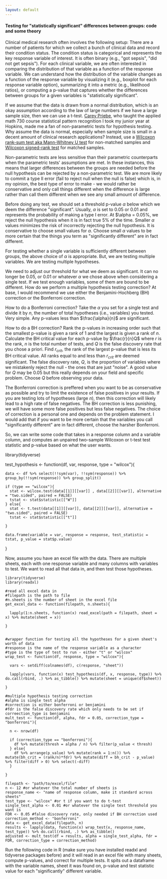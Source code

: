 ```yaml
---
layout: default
---
```


#### Testing for "statistically significant" differences between groups: code and some theory

Clinical medical research often involves the following setup: There are a number of patients for which we collect a bunch of clinical data and record their condition status. The condition status is categorical and represents the key response variable of interest. It is often binary (e.g., "got sepsis", "did not get sepsis"). For each clinical variable, we are often interested in comparing the distribution of that variable as a function of the response variable. We can understand how the distribution of the variable changes as a function of the response variable by visualizing it (e.g., boxplot for each response variable option), summarizing it into a metric (e.g., likelihood ratios), or computing a p-value that captures whether the differences between groups for a given variables is "statistically significant".

If we assume that the data is drawn from a normal distribution, which is an okay assumption according to the law of large numbers if we have a large sample size, then we can use a t-test. [Carey Priebe](https://engineering.jhu.edu/faculty/carey-priebe/), who taught the applied math 730 course statistical pattern recognition I took my junior year at Hopkins, made me a fan of non-parametric tests for hypothesis testing. Why assume the data is normal, especially when sample size is small in a decent amount of clinical research applications? Instead, use a [Wilcoxon rank-sum test aka Mann-Whitney U test](https://en.wikipedia.org/wiki/Mann%E2%80%93Whitney_U_test) for non-matched samples and [Wilcoxon signed-rank test](https://en.wikipedia.org/wiki/Wilcoxon_signed-rank_test) for matched samples.

Non-parametric tests are less sensitive than their parametric counterparts when the parametric tests' assumptions are met. In these instances, this means that larger differences between the groups are needed before the null hypothesis can be rejected by a non-parametric test. We are more likely to commit a type II error (fail to reject null when the null is false) which is, in my opinion, the best type of error to make - we would rather be conservative and only call things different when the difference is large rather than call them different when we see any small amount of difference.

Before doing any test, we should set a threshold p-value $\alpha$ below which we deem the difference "significant". Usually, $\alpha$ is set to 0.05 or 0.01 and represents the probability of making a type I error. At $\alpha = 0.05%, we reject the null hypothesis when it is in fact true 5% of the time. Smaller $\alpha$ values minimizes the risk of incorrectly rejecting the null hypothesis. It is conservative to choose small values for $\alpha$. Choose small $\alpha$ values to be more certain that the things you term as "significantly different" are in fact different.  

For testing whether a single variable is sufficiently different between groups, the above choice of $\alpha$ is appropriate. But, we are testing multiple variables. We are testing multiple hypotheses.

We need to adjust our threshold for what we deem as significant. It can no longer be 0.05, or 0.01 or whatever $\alpha$ we chose above when considering a single test. If we test enough variables, some of them are bound to be different. How do we perform a multiple hypothesis testing correction? At base, I would recommend we use either the Benjamini-Hochberg (BH) correction or the Bonferroni correction.

How to do a Bonferroni correction? Take the $\alpha$ you set for a single test and divide it by $n$, the number of total hypotheses (i.e., variables) you tested. Very simple. Any p-values less than $\frac{\alpha}{n}$ are significant.

How to do a BH correction? Rank the p-values in increasing order such that the smallest p-value is given a rank of 1 and the largest is given a rank of $n$. Calculate the BH critical value for each p-value by $\frac{r}{n}Q$ where $r$ is the rank, $n$ is the total number of tests, and $Q$ is the false discovery rate that you chose a priori. Find $r_{crit}$, the rank of the largest p-value that is less its BH critical value. All ranks equal to and less than $r_{crit}$ are deemed significant. The false discovery rate, $Q$, is the proportion of variables where we mistakenly reject the null - the ones that are just "noise". A good value for $Q$ may be 0.05 but this really depends on your field and specific problem. Choose $Q$ before observing your data.

The Bonferroni correction is preffered when you want to be as conservative as possible and try to limit the existence of false positives in your results. If you are testing lots of hypotheses (large $n$), then this correction will likely lead to a high rate of false negatives. The BH correction is less punishing, we will have some more false positives but less false negatives. The choice of correction is a personal one and depends on the problem statement. I would add that if you want to be more certain that the variables you call "significantly different" are in fact different, choose the harsher Bonferroni.

So, we can write some code that takes in a response column and a variable column, and computes an unpaired two-sample Wilcoxon or t-test test statistic and p-value based on what the user wants.

  library(tidyverse)

  test_hypothesis <- function(df, var, response, type = "wilcox"){

    data <- df %>% select(!!sym(var), !!sym(response)) %>% group_by(!!sym(response)) %>% group_split()

    if (type == "wilcox"){
      stat <- wilcox.test(data[[1]][[var]] , data[[2]][[var]], alternative = "two.sided", paired = FALSE)
      tstat <- stat$statistic[["W"]]
    } else{
      stat <- t.test(data[[1]][[var]], data[[2]][[var]], alternative = "two.sided", paired = FALSE)
      tstat <- stat$statistic[["t"]]

    }

    data.frame(variable = var, response = response, test_statistic = tstat, p_value = stat$p.value)


  }


Now, assume you have an excel file with the data. There are multiple sheets, each with one response variable and many columns with variables to test. We want to read all that data in, and then test those hypotheses.


    library(tidyverse)
    library(readxl)

    #read all excel data in
    #filepath is the path to file
    #n.sheets is the number of sheet in the excel file
    get_excel_data <- function(filepath, n.sheets){

      lapply(1:n.sheets, function(x) read_excel(path = filepath, sheet = x) %>% mutate(sheet = x))

    }


    #wrapper function for testing all the hypotheses for a given sheet's worth of data
    #response is the name of the response variable as a character
    #type is the type of test to run - either "t" or "wilcox"
    wrap_test <- function(df, response, type = "wilcox"){

      vars <- setdiff(colnames(df), c(response, "sheet"))

      lapply(vars, function(x) test_hypothesis(df, x, response, type)) %>% do.call(rbind, .) %>% as_tibble() %>% mutate(sheet = unique(df$sheet))

    }

    #multiple hypothesis testing correction
    #alpha is single test alpha
    #correction is either bonferroni or benjamini
    #fdr is the false discovery rate which only needs to be set if correection_type is benjamini
    mult_test <- function(df, alpha, fdr = 0.05, correction_type = "bonferroni"){

      n <- nrow(df)

      if (correction_type == "bonferroni"){
        df %>% mutate(thresh = alpha / n) %>% filter(p_value < thresh)
      } else{
        df %>% arrange(p_value) %>% mutate(rank = 1:n()) %>% mutate(bh_crit = (rank/n)*fdr) %>% mutate(diff = bh_crit - p_value) %>% filter(diff > 0) %>% select(-diff)
      }

    }

    filepath <- "path/to/excel/file"
    n <- 12 #or whatever the total number of sheets is
    response_name <- "name of response column, make it standard across sheets"
    test_type <- "wilcox" #or t if you want to do t-test
    single_test_alpha <- 0.01 #or whatever the single test threshold you want is
    FDR <- 0.05 #false discovery rate, only needed if BH correction used
    correction_method <- "bonferroni"
    data <- get_excel_data(filepath, n)
    results <- lapply(data, function(x) wrap_test(x, response_name, test_type)) %>% do.call(rbind, .) %>% as_tibble()
    adjusted <- mult_test(df = results, alpha = single_test_alpha, fdr = FDR, correction_type = correction_method)


Run the following code in R (make sure you have installed readxl and tidyverse packages before) and it will read in an excel file with many sheets, compute p-values, and correct for multiple tests. It spits out a dataframe with the variable names, sheet it was found on, p-value and test statistic value for each "significantly" different variable.
